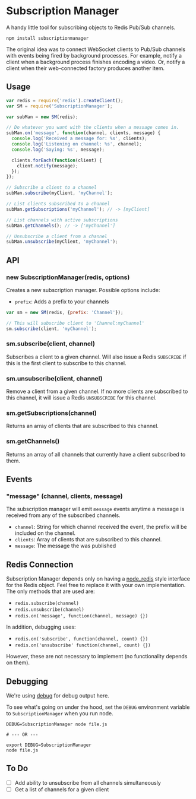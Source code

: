 # Subscription Manager

A handy little tool for subscribing objects to Redis Pub/Sub channels.

`npm install subscriptionmanager`

The original idea was to connect WebSocket clients to Pub/Sub channels with events being fired by background processes. For example, notify a client when a background process finishes encoding a video. Or, notify a client when their web-connected factory produces another item.

## Usage

```javascript
var redis = require('redis').createClient();
var SM = require('SubscriptionManager');

var subMan = new SM(redis);

// Do whatever you want with the clients when a message comes in.
subMan.on('message', function(channel, clients, message) {
  console.log('Received a message for: %s', clients);
  console.log('Listening on channel: %s', channel);
  console.log('Saying: %s', message);

  clients.forEach(function(client) {
    client.notify(message);
  });
});

// Subscribe a client to a channel
subMan.subscribe(myClient, 'myChannel');

// List clients subscribed to a channel
subMan.getSubscriptions('myChannel'); // -> [myClient]

// List channels with active subscriptions
subMan.getChannels(); // -> ['myChannel']

// Unsubscribe a client from a channel
subMan.unsubscribe(myClient, 'myChannel');
```

## API

### new SubscriptionManager(redis, options)

Creates a new subscription manager. Possible options include:

- `prefix`: Adds a prefix to your channels

```javascript
var sm = new SM(redis, {prefix: 'Channel'});

// This will subscribe client to 'Channel:myChannel'
sm.subscribe(client, 'myChannel');
```

### sm.subscribe(client, channel)

Subscribes a client to a given channel. Will also issue a Redis `SUBSCRIBE` if this is the first client to subscribe to this channel.

### sm.unsubscribe(client, channel)

Remove a client from a given channel. If no more clients are subscribed to this channel, it will issue a Redis `UNSUBSCRIBE` for this channel.

### sm.getSubscriptions(channel)

Returns an array of clients that are subscribed to this channel.

### sm.getChannels()

Returns an array of all channels that currently have a client subscribed to them.

## Events

### "message" (channel, clients, message)

The subscription manager will emit `message` events anytime a message is received from any of the subscribed channels.

- `channel`: String for which channel received the event, the prefix will be included on the channel.
- `clients`: Array of clients that are subscribed to this channel.
- `message`: The message the was published


## Redis Connection

Subscription Manager depends only on having a [node_redis](https://github.com/mranney/node_redis) style interface for the Redis object. Feel free to replace it with your own implementation. The only methods that are used are:

- `redis.subscribe(channel)`
- `redis.unsubscribe(channel)`
- `redis.on('message', function(channel, message) {})`

In addition, debugging uses:

- `redis.on('subscribe', function(channel, count) {})`
- `redis.on('unsubscribe' function(channel, count) {})`

However, these are not necessary to implement (no functionality depends on them).

## Debugging

We're using [debug](https://github.com/visionmedia/debug) for debug output here.

To see what's going on under the hood, set the `DEBUG` environment variable to `SubscriptionManager` when you run node.

```console
DEBUG=SubscriptionManager node file.js

# --- OR ---

export DEBUG=SubscriptionManager
node file.js
````

## To Do

- [ ] Add ability to unsubscribe from all channels simultaneously
- [ ] Get a list of channels for a given client